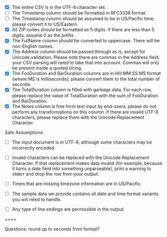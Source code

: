 
- [X] The entire CSV is in the UTF-8 character set.
- [ ] The Timestamp column should be formatted in RFC3339 format.
- [ ] The Timestamp column should be assumed to be in US/Pacific time; please convert it to US/Eastern.
- [x] All ZIP codes should be formatted as 5 digits. If there are less than 5 digits, assume 0 as the prefix.
- [X] The FullName column should be converted to uppercase. There will be non-English names.
- [X] The Address column should be passed through as is, except for Unicode validation. Please note there are commas in the Address field; your CSV parsing will need to take that into account. Commas will only be present inside a quoted string.
- [X] The FooDuration and BarDuration columns are in HH:MM:SS.MS format (where MS is milliseconds); please convert them to the total number of seconds.
- [X] The TotalDuration column is filled with garbage data. For each row, please replace the value of TotalDuration with the sum of FooDuration and BarDuration.
- [X] The Notes column is free form text input by end-users; please do not perform any transformations on this column. If there are invalid UTF-8 characters, please replace them with the Unicode Replacement Character.

Safe Assumptions:

- [ ] The input document is in UTF-8, although some characters may be incorrectly encoded.
- [ ] Invalid characters can be replaced with the Unicode Replacement Character. If that replacement makes data invalid (for example, because it turns a date field into something unparseable), print a warning to stderr and drop the row from your output.
- [ ] Times that are missing timezone information are in US/Pacific.
- [ ] The sample data we provide contains all date and time format variants you will need to handle.
- [ ] Any type of line endings are permissible in the output.


====

Questions: round up to seconds from format?